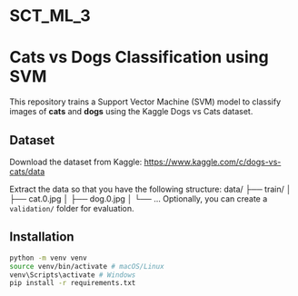# SCT_ML_3
# Cats vs Dogs Classification using SVM


This repository trains a Support Vector Machine (SVM) model to classify images of **cats** and **dogs** using the Kaggle Dogs vs Cats dataset.


## Dataset
Download the dataset from Kaggle:
https://www.kaggle.com/c/dogs-vs-cats/data


Extract the data so that you have the following structure:
data/ ├── train/ │ ├── cat.0.jpg │ ├── dog.0.jpg │ └── ...
Optionally, you can create a `validation/` folder for evaluation.


## Installation


```bash
python -m venv venv
source venv/bin/activate # macOS/Linux
venv\Scripts\activate # Windows
pip install -r requirements.txt
